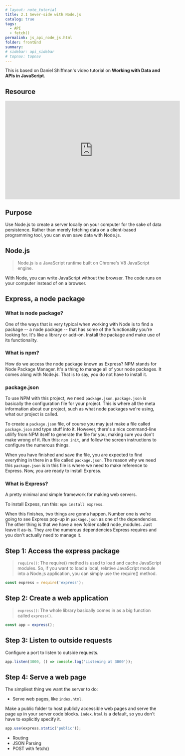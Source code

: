 ```yaml
---
# layout: note_tutorial
title: 2.1 Sever-side with Node.js
catalog: true
tags: 
  - API
  - fetch()
permalink: js_api_node_js.html
folder: frontEnd
summary: 
# sidebar: api_sidebar
# topnav: topnav
---
```


This is based on Daniel Shiffman's video tutorial on **Working with Data and APIs in JavaScript**.

## Resource

<p><iframe width="560" height="315" src="https://www.youtube.com/embed/wxbQP1LMZsw" frameborder="0" allow="accelerometer; autoplay; encrypted-media; gyroscope; picture-in-picture" allowfullscreen></iframe></p>

## Purpose

Use Node.js to create a server locally on your computer for the sake of data persistence. Rather than merely fetching data on a client-based programming tool, you can even save data with Node.js.

## Node.js

> Node.js is a JavaScript runtime built on Chrome's V8 JavaScript engine. 

With Node, you can write JavaScript without the browser. The code runs on your computer instead of on a browser.

## Express, a node package

### What is node package?

One of the ways that is very typical when working with Node is to find a package -- a node package -- that has some of the functionality you're looking for. It's like a library or add-on. Install the package and make use of its functionality.

### What is npm?

How do we access the node package known as Express? NPM stands for Node Package Manager. It's a thing to manage all of your node packages. It comes along with Node.js. That is to say, you do not have to install it. 

### package.json

To use NPM with this project, we need `package.json`. `package.json` is basically the configuration file for your project. This is where all the meta information about our project, such as what node packages we're using, what our project is called.

To create a `package.json` file, of course you may just make a file called `package.json` and type stuff into it. However, there's a nice command-line utilify from NPM itself to generate the file for you, making sure you don't make wrong of it. Run this: `npm init`, and follow the screen instructions to configure the numerous things.

When you have finished and save the file, you are expected to find everything in there in a file called `package.json`. The reason why we need this `package.json` is in this file is where we need to make reference to Express. Now, you are ready to install Express. 

### What is Express?

A pretty minimal and simple framework for making web servers.

To install Expess, run this: `npm install express`.

When this finishes, two things are gonna happen. Number one is we're going to see Express pop-up in `package.json` as one of the dependencies. The other thing is that we have a new folder called node_modules. Just leave it as-is. They are the numerous dependencies Express requires and you don't actually need to manage it.

## Step 1: Access the express package

> `require()`: The require() method is used to load and cache JavaScript modules. So, if you want to load a local, relative JavaScript module into a Node.js application, you can simply use the require() method.

```JavaScript
const express = require('express');
```

## Step 2: Create a web application

> `express()`: The whole library basically comes in as a big function called `express()`.

```JavaScript
const app = express();
```

## Step 3: Listen to outside requests

Configure a port to listen to outside requests.

```JavaScript
app.listen(3000, () => console.log('Listening at 3000'));
```

## Step 4: Serve a web page

The simpliest thing we want the server to do: 

-   Serve web pages, like `index.html`.

Make a public folder to host publicly accessible web pages and serve the page up in your server code blocks. `index.html` is a default, so you don't have to explicitly specify it.

```JavaScript
app.use(express.static('public'));
```


-   Routing
-   JSON Parsing
-   POST with fetch()
